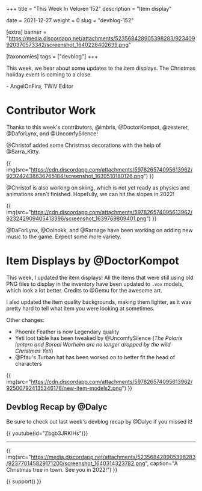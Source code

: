 +++
title = "This Week In Veloren 152"
description = "Item display"

date = 2021-12-27
weight = 0
slug = "devblog-152"

[extra]
banner = "https://media.discordapp.net/attachments/523568428905398283/923409920370573342/screenshot_1640228402639.png"

[taxonomies]
tags = ["devblog"]
+++

This week, we hear about some updates to the item displays. The Christmas
holiday event is coming to a close.

\- AngelOnFira, TWiV Editor

# Contributor Work

Thanks to this week's contributors, @imbris, @DoctorKompot, @zesterer,
@DaforLynx, and @UncomfySilence!

@Christof added some Christmas decorations with the help of @Sarra_Kitty.

{{
    img(src="https://cdn.discordapp.com/attachments/597826574095613962/923242438636765184/screenshot_1639510180126.png")
}}

@Christof is also working on skiing, which is not yet ready as physics and
animations aren't finished. Hopefully, we can hit the slopes in 2022!

{{
    img(src="https://cdn.discordapp.com/attachments/597826574095613962/923242909405413396/screenshot_1639769809401.png")
}}

@DaForLynx, @Oolnokk, and @Rarnage have been working on adding new music to the
game. Expect some more variety.

# Item Displays by @DoctorKompot

This week, I updated the item displays! All the items that were still using old
PNG files to display in the inventory have been updated to `.vox` models, which
look a lot better. Credits to @Gemu for the awesome art.

I also updated the item quality backgrounds, making them lighter, as it was
pretty hard to tell what item you were looking at sometimes.

Other changes:

- Phoenix Feather is now Legendary quality
- Yeti loot table has been tweaked by @UncomfySilence (*The Polaris lantern and
  Boreal Warhelm are no longer dropped by the wild Christmas Yeti*)
- @Pfau's Turban hat has been worked on to better fit the head of characters

{{
    img(src="https://cdn.discordapp.com/attachments/597826574095613962/925007924135346176/new-item-models2.png")
}}

## Devblog Recap by @Dalyc

Be sure to check out last week's devblog recap by @Dalyc if you missed it!

{{ youtube(id="Zbgb3JRKIHs")}}

<hr>

{{
    img(src="https://media.discordapp.net/attachments/523568428905398283/923770145829171200/screenshot_1640314323782.png",
    caption="A Christmas tree in town. See you in 2022!")
}}

{{ support() }}
